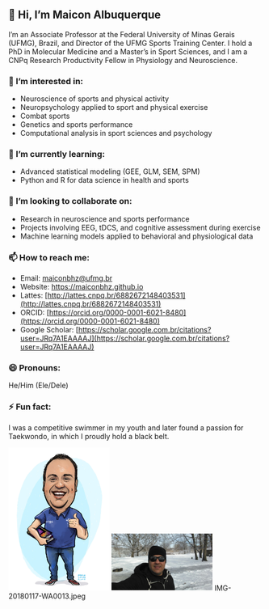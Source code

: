 ## 👋 Hi, I’m Maicon Albuquerque

I’m an Associate Professor at the Federal University of Minas Gerais (UFMG), Brazil, and Director of the UFMG Sports Training Center. I hold a PhD in Molecular Medicine and a Master’s in Sport Sciences, and I am a CNPq Research Productivity Fellow in Physiology and Neuroscience.

### 👀 I’m interested in:
- Neuroscience of sports and physical activity  
- Neuropsychology applied to sport and physical exercise  
- Combat sports  
- Genetics and sports performance  
- Computational analysis in sport sciences and psychology

### 🌱 I’m currently learning:
- Advanced statistical modeling (GEE, GLM, SEM, SPM)  
- Python and R for data science in health and sports

### 💞️ I’m looking to collaborate on:
- Research in neuroscience and sports performance  
- Projects involving EEG, tDCS, and cognitive assessment during exercise  
- Machine learning models applied to behavioral and physiological data

### 📫 How to reach me:
- Email: maiconbhz@ufmg.br  
- Website: https://maiconbhz.github.io  
- Lattes: [http://lattes.cnpq.br/6882672148403531](http://lattes.cnpq.br/6882672148403531)  
- ORCID: [https://orcid.org/0000-0001-6021-8480](https://orcid.org/0000-0001-6021-8480)  
- Google Scholar: [https://scholar.google.com.br/citations?user=JRq7A1EAAAAJ](https://scholar.google.com.br/citations?user=JRq7A1EAAAAJ)

### 😄 Pronouns:
He/Him (Ele/Dele)

### ⚡ Fun fact:
I was a competitive swimmer in my youth and later found a passion for Taekwondo, in which I proudly hold a black belt.

<img src="Caricatura.jpg" width="200" alt="Maicon">
<img src="IMG_5429.jpeg" width="200" alt="Maicon1">
IMG-20180117-WA0013.jpeg
